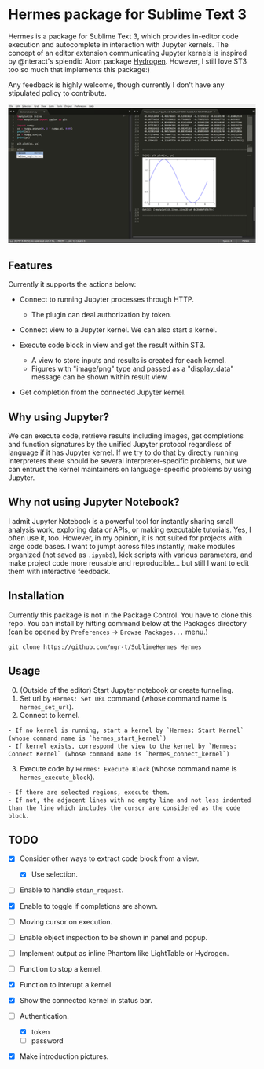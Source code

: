 Hermes package for Sublime Text 3
===

Hermes is a package for Sublime Text 3, which provides in-editor code execution and autocomplete in interaction with Jupyter kernels.
The concept of an editor extension communicating Jupyter kernels is inspired by @nteract's splendid Atom package [Hydrogen](https://github.com/nteract/Hydrogen). However, I still love ST3 too so much that implements this package:)

Any feedback is highly welcome, though currently I don't have any stipulated policy to contribute.

![Introduction image](raw/images/README/intro.png)

Features
---------------

Currently it supports the actions below:

  - Connect to running Jupyter processes through HTTP.

    + The plugin can deal authorization by token.

  - Connect view to a Jupyter kernel. We can also start a kernel.
  - Execute code block in view and get the result within ST3.

    + A view to store inputs and results is created for each kernel.
    + Figures with "image/png" type and passed as a "display_data" message can be shown within result view.

  - Get completion from the connected Jupyter kernel.


Why using Jupyter?
-----------------

We can execute code, retrieve results including images, get completions and function signatures by the unified Jupyter protocol regardless of language if it has Jupyter kernel.
If we try to do that by directly running interpreters there should be several interpreter-specific problems, but we can entrust the kernel maintainers on language-specific problems by using Jupyter. 


Why not using Jupyter Notebook?
-----------------

I admit Jupyter Notebook is a powerful tool for instantly sharing small analysis work, exploring data or APIs, or making executable tutorials. Yes, I often use it, too.
However, in my opinion, it is not suited for projects with large code bases.
I want to jumpt across files instantly, make modules organized (not saved as `.ipynb`s), kick scripts with various parameters, and make project code more reusable and reproducible... but still I want to edit them with interactive feedback.


Installation
-----------------

Currently this package is not in the Package Control. You have to clone this repo. You can install by hitting command below at the Packages directory (can be opened by `Preferences` -> `Browse Packages...` menu.)

```shell
git clone https://github.com/ngr-t/SublimeHermes Hermes
```


Usage
-----------------

  0. (Outside of the editor) Start Jupyter notebook or create tunneling.
  1. Set url by `Hermes: Set URL` command (whose command name is `hermes_set_url`).
  2. Connect to kernel.

    - If no kernel is running, start a kernel by `Hermes: Start Kernel` (whose command name is `hermes_start_kernel`)
    - If kernel exists, correspond the view to the kernel by `Hermes: Connect Kernel` (whose command name is `hermes_connect_kernel`)

  3. Execute code by `Hermes: Execute Block` (whose command name is `hermes_execute_block`).

    - If there are selected regions, execute them.
    - If not, the adjacent lines with no empty line and not less indented than the line which includes the cursor are considered as the code block.

TODO
-----------------

  - [x] Consider other ways to extract code block from a view.

    - [x] Use selection.

  - [ ] Enable to handle `stdin_request`.
  - [x] Enable to toggle if completions are shown.
  - [ ] Moving cursor on execution.
  - [ ] Enable object inspection to be shown in panel and popup.
  - [ ] Implement output as inline Phantom like LightTable or Hydrogen.
  - [ ] Function to stop a kernel.
  - [x] Function to interupt a kernel.
  - [x] Show the connected kernel in status bar.
  - [ ] Authentication.

    + [x] token
    + [ ] password

  - [x] Make introduction pictures.
